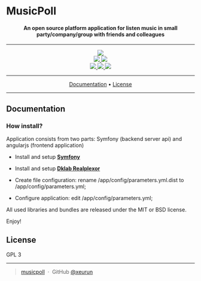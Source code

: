 # MusicPoll

<h4 align="center">
An open source platform application for listen music in small party/company/group with friends and colleagues
</h4>

---

<p align="center">
    <a href="https://xeurun.github.io/musicpoll/">
        <img src="https://img.shields.io/website/https/musicpoll.ml.svg">
    </a>
    <br>
    <a href="https://www.codacy.com/app/xeurun/musicpoll?utm_source=github.com&amp;utm_medium=referral&amp;utm_content=xeurun/musicpoll&amp;utm_campaign=Badge_Grade">
      <img src="https://api.codacy.com/project/badge/Grade/088f93d9e41046e08ae02f4b52f782e1"/>
    </a>
    <a href="https://requires.io/github/xeurun/musicpoll/requirements/?branch=master">
    	<img src="https://requires.io/github/xeurun/musicpoll/requirements.svg?branch=master">
    </a>
    </br>
    <a href="https://github.com/xeurun/musicpoll/pulls">
    	<img src="https://img.shields.io/badge/contributions-welcome-orange.svg">
    </a>
    <a href="https://github.com/xeurun/musicpoll/issues">
    	<img src="https://img.shields.io/github/issues/xeurun/musicpoll.svg">
    </a>
    <a href="https://choosealicense.com/licenses/gpl-3.0/">
    	<img src="https://img.shields.io/badge/license-GPL3-blue.svg">
    </a>
</p>

---

<p align="center">
  <a href="#documentation">Documentation</a> •
  <a href="#license">License</a>
</p>

---

## Documentation

### How install?

Application consists from two parts: Symfony (backend server api) and angularjs (frontend application)

  * Install and setup [**Symfony**][1]

  * Install and setup [**Dklab Realplexor**][2]

  * Create file configuration: rename /app/config/parameters.yml.dist to /app/config/parameters.yml;

  * Configure application: edit /app/config/parameters.yml;

All used libraries and bundles are released under the MIT or BSD license.

Enjoy!

[1]:  http://symfony.com/doc/2.3/book/installation.html
[2]:  http://dklab.ru/lib/dklab_realplexor/

## License

GPL 3

---

> [musicpoll](https://github.com/xeurun/musicpoll) &nbsp;&middot;&nbsp;
> GitHub [@xeurun](https://github.com/xeurun)

